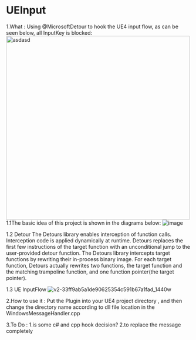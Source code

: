 # UEInput
1.What : Using @MicrosoftDetour to hook the UE4 input flow, as can be seen below, all InputKey is blocked:
<img width="500" alt="asdasd" src="https://user-images.githubusercontent.com/43289834/153576189-eaf1aaec-7c5e-486b-af3b-3c374f221ad2.PNG">
1.1The basic idea of this project is shown in the diagrams below:
![image](https://user-images.githubusercontent.com/43289834/155071798-c8c586ff-650e-41c0-be65-13248d2e7db2.png)

1.2 Detour 
The Detours library enables interception of function calls. Interception code is applied dynamically at runtime. Detours replaces the first few instructions of the target function with an unconditional jump to the user-provided detour function. The Detours library intercepts target functions by rewriting their in-process binary image. For each target function, Detours actually rewrites two functions, the target function and the matching trampoline function, and one function pointer(the target pointer).

1.3 UE InputFlow
![v2-33ff9ab5a1de90625354c591b67a1fad_1440w](https://user-images.githubusercontent.com/43289834/155072114-967a26e0-d4fc-4157-b50e-1e9a3771a6ec.png)


2.How to use it : Put the Plugin into your UE4 project directory , and then change the directory name according to dll file location in the WindowsMessageHandler.cpp

3.To Do : 1.is some c# and cpp hook decision?
        2.to replace the message completely

